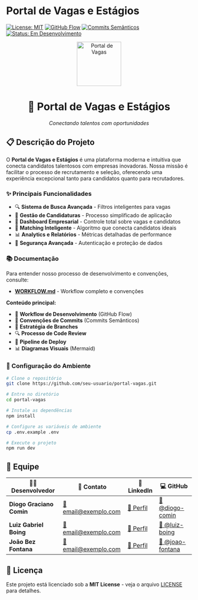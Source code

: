 # Portal de Vagas e Estágios

[![License: MIT](https://img.shields.io/badge/License-MIT-yellow.svg)](https://opensource.org/licenses/MIT)
[![GitHub Flow](https://img.shields.io/badge/Workflow-GitHub%20Flow-blue.svg)](https://guides.github.com/introduction/flow/)
[![Commits Semânticos](https://img.shields.io/badge/Commits-Semânticos-green.svg)](https://www.conventionalcommits.org/)
[![Status: Em Desenvolvimento](https://img.shields.io/badge/Status-Em%20Desenvolvimento-orange.svg)](https://github.com/seu-usuario/portal-vagas)

<div align="center">
  <img src="https://img.icons8.com/?size=100&id=39369&format=png&color=000000" alt="Portal de Vagas" width="120"/>
  <h1>🚀 Portal de Vagas e Estágios</h1>
  <p><em>Conectando talentos com oportunidades</em></p>
</div>

## 📋 Descrição do Projeto

O **Portal de Vagas e Estágios** é uma plataforma moderna e intuitiva que conecta candidatos talentosos com empresas inovadoras. Nossa missão é facilitar o processo de recrutamento e seleção, oferecendo uma experiência excepcional tanto para candidatos quanto para recrutadores.

### ✨ Principais Funcionalidades

- 🔍 **Sistema de Busca Avançada** - Filtros inteligentes para vagas
- 📝 **Gestão de Candidaturas** - Processo simplificado de aplicação
- 🏢 **Dashboard Empresarial** - Controle total sobre vagas e candidatos
- 🤖 **Matching Inteligente** - Algoritmo que conecta candidatos ideais
- 📊 **Analytics e Relatórios** - Métricas detalhadas de performance
- 🔐 **Segurança Avançada** - Autenticação e proteção de dados

### 📚 Documentação

Para entender nosso processo de desenvolvimento e convenções, consulte:

- **[WORKFLOW.md](./WORKFLOW.md)** - Workflow completo e convenções

**Conteúdo principal:**
- 🔄 **Workflow de Desenvolvimento** (GitHub Flow)
- 📝 **Convenções de Commits** (Commits Semânticos)
- 🌿 **Estratégia de Branches**
- 🔍 **Processo de Code Review**
- 🚀 **Pipeline de Deploy**
- 📊 **Diagramas Visuais** (Mermaid)

### 🔧 Configuração do Ambiente

```bash
# Clone o repositório
git clone https://github.com/seu-usuario/portal-vagas.git

# Entre no diretório
cd portal-vagas

# Instale as dependências
npm install

# Configure as variáveis de ambiente
cp .env.example .env

# Execute o projeto
npm run dev
```

## 🤝 Equipe

<div align="center">

| 👨‍💻 Desenvolvedor | 📧 Contato | 🔗 LinkedIn | 💻 GitHub |
|-------------------|------------|-------------|-----------|
| **Diogo Graciano Comin** | [📧 email@exemplo.com](mailto:email@exemplo.com) | [🔗 Perfil](https://linkedin.com/in/diogo-comin) | [🐙 @diogo-comin](https://github.com/diogo-comin) |
| **Luiz Gabriel Boing** | [📧 email@exemplo.com](mailto:email@exemplo.com) | [🔗 Perfil](https://linkedin.com/in/luiz-boing) | [🐙 @luiz-boing](https://github.com/luiz-boing) |
| **João Bez Fontana** | [📧 email@exemplo.com](mailto:email@exemplo.com) | [🔗 Perfil](https://linkedin.com/in/joao-fontana) | [🐙 @joao-fontana](https://github.com/joao-fontana) |

</div>

## 📄 Licença

Este projeto está licenciado sob a **MIT License** - veja o arquivo [LICENSE](LICENSE) para detalhes.

